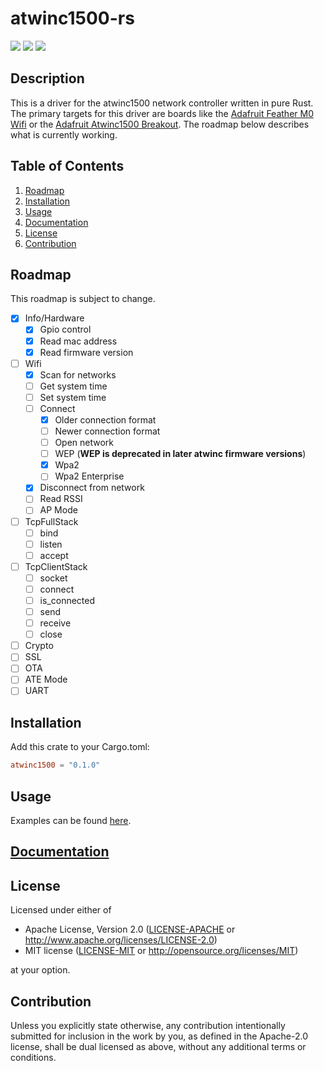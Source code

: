 # atwinc1500-rs

![](https://img.shields.io/github/actions/workflow/status/drewtchrist/atwinc1500-rs/ci.yml)
![](https://img.shields.io/docsrs/atwinc1500)
![](https://img.shields.io/crates/v/atwinc1500)

## Description
This is a driver for the atwinc1500 network controller written in pure Rust. The
primary targets for this driver are boards like the [Adafruit Feather M0 Wifi](https://adafruit.com/product/3010)
or the [Adafruit Atwinc1500 Breakout](https://adafruit.com/product/2999). The roadmap below
describes what is currently working.

## Table of Contents
1. [Roadmap](#roadmap)
2. [Installation](#installation)
3. [Usage](#usage)
4. [Documentation](#documentation)
5. [License](#license)
6. [Contribution](#contribution)

## Roadmap

This roadmap is subject to change.

- [x] Info/Hardware
    - [x] Gpio control
    - [x] Read mac address
    - [x] Read firmware version
- [ ] Wifi
    - [x] Scan for networks
    - [ ] Get system time
    - [ ] Set system time
    - [ ] Connect
        - [x] Older connection format
        - [ ] Newer connection format
        - [ ] Open network
        - [ ] WEP (**WEP is deprecated in later atwinc firmware versions**)
        - [x] Wpa2
        - [ ] Wpa2 Enterprise
    - [x] Disconnect from network
    - [ ] Read RSSI
    - [ ] AP Mode
- [ ] TcpFullStack
    - [ ] bind
    - [ ] listen
    - [ ] accept
- [ ] TcpClientStack
    - [ ] socket
    - [ ] connect
    - [ ] is_connected
    - [ ] send
    - [ ] receive
    - [ ] close
- [ ] Crypto
- [ ] SSL
- [ ] OTA
- [ ] ATE Mode
- [ ] UART

## Installation
Add this crate to your Cargo.toml:
```toml
atwinc1500 = "0.1.0"
```

## Usage
Examples can be found [here](https://github.com/drewtchrist/atwinc1500-rs-examples). 

## [Documentation](https://docs.rs/atwinc1500/0.1.0/atwinc1500/)

## License

Licensed under either of

 * Apache License, Version 2.0
   ([LICENSE-APACHE](LICENSE-APACHE) or http://www.apache.org/licenses/LICENSE-2.0)
 * MIT license
   ([LICENSE-MIT](LICENSE-MIT) or http://opensource.org/licenses/MIT)

at your option.

## Contribution

Unless you explicitly state otherwise, any contribution intentionally submitted
for inclusion in the work by you, as defined in the Apache-2.0 license, shall be
dual licensed as above, without any additional terms or conditions.
